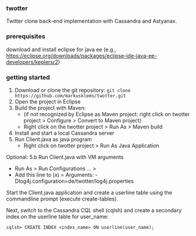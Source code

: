### twotter
Twitter clone back-end implementation with Cassandra and Astyanax.

### prerequisites
download and install eclipse for java ee (e.g., https://eclipse.org/downloads/packages/eclipse-ide-java-ee-developers/keplersr2)

### getting started

1.	Download or clone the git repository: ```git clone https://github.com/markusklems/twotter.git```
2.	Open the project in Eclipse
3.	Build the project with Maven:
    * (if not recognized by Eclipse as Maven project: right click on twotter project > Configure > Convert to Maven project)
    * Right click on the twotter project > Run As > Maven build
4.	Install and start a local Cassandra server
5. Run Client.java as java program
    * Right click on twotter project > Run As Java Application
   
Optional: 5.b	Run Client.java with VM arguments

* Run As > Run Configurations ... >
* Add this line to (x) = Arguments: -Dlog4j.configuration=de/twotter/log4j.properties

Start the Client.java application and create a userline table using the commandline prompt (execute create-tables).

Next, switch to the Cassandra CQL shell (cqlsh) and create a secondary index on the userline table for user_name:

```cqlsh> CREATE INDEX <index_name> ON userline(user_name);```
